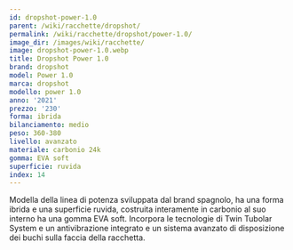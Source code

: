 ```yaml
---
id: dropshot-power-1.0
parent: /wiki/racchette/dropshot/
permalink: /wiki/racchette/dropshot/power-1.0/
image_dir: /images/wiki/racchette/
image: dropshot-power-1.0.webp
title: Dropshot Power 1.0
brand: dropshot
model: Power 1.0
marca: dropshot
modello: power 1.0
anno: '2021'
prezzo: '230'
forma: ibrida
bilanciamento: medio
peso: 360-380
livello: avanzato
materiale: carbonio 24k
gomma: EVA soft
superficie: ruvida
index: 14
---
```

Modella della linea di potenza sviluppata dal brand spagnolo, ha una forma ibrida e una superficie ruvida, costruita interamente in carbonio al suo interno ha una gomma EVA soft. Incorpora le tecnologie di Twin Tubolar System e un antivibrazione integrato e un sistema avanzato di disposizione dei buchi sulla faccia della racchetta.
